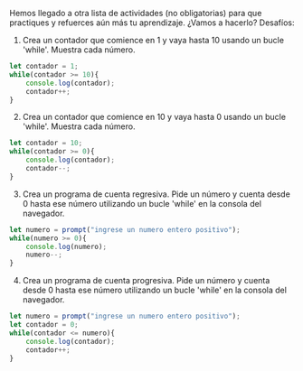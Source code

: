 Hemos llegado a otra lista de actividades (no obligatorias) para que practiques y refuerces aún más tu aprendizaje. ¿Vamos a hacerlo? Desafíos:

1. Crea un contador que comience en 1 y vaya hasta 10 usando un bucle 'while'. Muestra cada número.

```javascript
let contador = 1;
while(contador >= 10){
    console.log(contador);
    contador++; 
}
```
2. Crea un contador que comience en 10 y vaya hasta 0 usando un bucle 'while'. Muestra cada número.

```javascript
let contador = 10;
while(contador >= 0){
    console.log(contador);
    contador--;
}
```

3. Crea un programa de cuenta regresiva. Pide un número y cuenta desde 0 hasta ese número utilizando un bucle 'while' en la consola del navegador.

```javascript
let numero = prompt("ingrese un numero entero positivo");
while(numero >= 0){
    console.log(numero);
    numero--;
}
```

4. Crea un programa de cuenta progresiva. Pide un número y cuenta desde 0 hasta ese número utilizando un bucle 'while' en la consola del navegador.

```javascript
let numero = prompt("ingrese un numero entero positivo");
let contador = 0;
while(contador <= numero){
    console.log(contador);
    contador++;
}
```